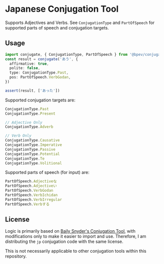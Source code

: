 # Japanese Conjugation Tool

Supports Adjectives and Verbs. See `ConjugationType` and `PartOfSpeech` for
supported parts of speech and conjugation targets.

## Usage

```ts
import conjugate, { ConjugationType, PartOfSpeech } from '@bpev/conjugation/ja'
const result = conjugate('あう', {
  affirmative: true,
  polite: false,
  type: ConjugationType.Past,
  pos: PartOfSpeech.VerbGodan,
})

assert(result, ['あった'])
```

Supported conjugation targets are:

```ts
ConjugationType.Past
ConjugationType.Present

// Adjective Only
ConjugationType.Adverb

// Verb Only
ConjugationType.Causative
ConjugationType.Imperative
ConjugationType.Passive
ConjugationType.Potential
ConjugationType.Te
ConjugationType.Volitional
```

Supported parts of speech (for input) are:

```ts
PartOfSpeech.Adjectiveな
PartOfSpeech.Adjectiveい
PartOfSpeech.VerbGodan
PartOfSpeech.VerbIchidan
PartOfSpeech.VerbIrregular
PartOfSpeech.Verbする
```

## License

Logic is primarily based on
[Baily Snyder's Conjugation Tool](https://github.com/baileysnyder/japanese-conjugation),
with modifications only to make it easier to import and use. Therefore, I am
distributing the `jp` conjugation code with the same license.

This is not necessarily applicable to other conjugation tools within this
repository.
